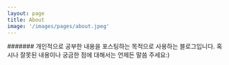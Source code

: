 ```yaml
---
layout: page
title: About
image: '/images/pages/about.jpeg'
---
```


####### 개인적으로 공부한 내용을 포스팅하는 목적으로 사용하는 블로그입니다. 혹시나 잘못된 내용이나 궁금한 점에 대해서는 언제든 말씀 주세요:)
